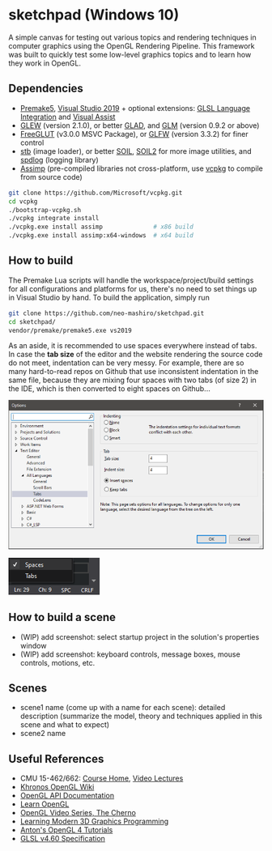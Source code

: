 # sketchpad (Windows 10)

A simple canvas for testing out various topics and rendering techniques in computer graphics using the OpenGL Rendering Pipeline. This framework was built to quickly test some low-level graphics topics and to learn how they work in OpenGL.

## Dependencies

- [Premake5](https://github.com/premake/premake-core), [Visual Studio 2019](https://visualstudio.microsoft.com/downloads/) + optional extensions: [GLSL Language Integration](https://marketplace.visualstudio.com/items?itemName=DanielScherzer.GLSL) and [Visual Assist](https://www.wholetomato.com/)
- [GLEW](https://en.wikipedia.org/wiki/OpenGL_Extension_Wrangler_Library) (version 2.1.0), or better [GLAD](https://glad.dav1d.de/), and [GLM](https://glm.g-truc.net/0.9.2/api/index.html) (version 0.9.2 or above)
- [FreeGLUT](https://en.wikipedia.org/wiki/FreeGLUT) (v3.0.0 MSVC Package), or [GLFW](https://en.wikipedia.org/wiki/GLFW) (version 3.3.2) for finer control
- [stb](https://github.com/nothings/stb) (image loader), or better [SOIL](https://github.com/littlstar/soil), [SOIL2](https://github.com/SpartanJ/SOIL2) for more image utilities, and [spdlog](https://github.com/gabime/spdlog) (logging library)
- [Assimp](https://github.com/assimp/assimp) (pre-compiled libraries not cross-platform, use [vcpkg](https://github.com/microsoft/vcpkg) to compile from source code)
```bash
git clone https://github.com/Microsoft/vcpkg.git
cd vcpkg
./bootstrap-vcpkg.sh
./vcpkg integrate install
./vcpkg.exe install assimp              # x86 build
./vcpkg.exe install assimp:x64-windows  # x64 build
```

## How to build

The Premake Lua scripts will handle the workspace/project/build settings for all configurations and platforms for us, there's no need to set things up in Visual Studio by hand. To build the application, simply run
```bash
git clone https://github.com/neo-mashiro/sketchpad.git
cd sketchpad/
vendor/premake/premake5.exe vs2019
```
As an aside, it is recommended to use spaces everywhere instead of tabs. In case the **tab size** of the editor and the website rendering the source code do not meet, indentation can be very messy. For example, there are so many hard-to-read repos on Github that use inconsistent indentation in the same file, because they are mixing four spaces with two tabs (of size 2) in the IDE, which is then converted to eight spaces on Github...

![tab-settings](res/spaces.PNG)

![tab-settings](res/SPC.png)

## How to build a scene

- (WIP) add screenshot: select startup project in the solution's properties window
- (WIP) add screenshot: keyboard controls, message boxes, mouse controls, motions, etc.

## Scenes

- scene1 name (come up with a name for each scene): detailed description (summarize the model, theory and techniques applied in this scene and what to expect)
- scene2 name

## Useful References

- CMU 15-462/662: [Course Home](http://15462.courses.cs.cmu.edu/fall2020/home), [Video Lectures](https://www.youtube.com/playlist?list=PL9_jI1bdZmz2emSh0UQ5iOdT2xRHFHL7E)
- [Khronos OpenGL Wiki](https://www.khronos.org/opengl/wiki/Main_Page)
- [OpenGL API Documentation](http://docs.gl/)
- [Learn OpenGL](https://learnopengl.com)
- [OpenGL Video Series, The Cherno](https://www.youtube.com/playlist?list=PLlrATfBNZ98foTJPJ_Ev03o2oq3-GGOS2)
- [Learning Modern 3D Graphics Programming](https://paroj.github.io/gltut/)
- [Anton's OpenGL 4 Tutorials](https://antongerdelan.net/opengl/)
- [GLSL v4.60 Specification](https://www.khronos.org/opengl/wiki/OpenGL_Shading_Language)
